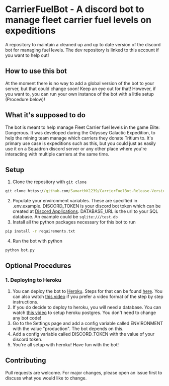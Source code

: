 # CarrierFuelBot - A discord bot to manage fleet carrier fuel levels on expeditions
A repository to maintain a cleaned up and up to date version of the discord bot for managing fuel levels. The dev repository is linked to this account if you want to help out!

## How to use this bot
At the moment there is no way to add a global version of the bot to your server, but that could change soon! Keep an eye out for that! However, if you want to, you can run your own instance of the bot with a little setup (Procedure below)!

## What it's supposed to do
The bot is meant to help manage Fleet Carrier fuel levels in the game Elite: Dangerous. It was developed during the Odyssey Galactic Expedition, to help the mining team manage which carriers they donate Tritium to. It's primary use case is expeditions such as this, but you could just as easily use it on a Squadron discord server or any other place where you're interacting with multiple carriers at the same time.

## Setup

1. Clone the repository with `git clone`
```cmd
git clone https://github.com/SamarthK1239/CarrierFuelBot-Release-Version.git
```
2. Populate your environment variables. These are specified in .env.example. DISCORD_TOKEN is your discord bot token which can be created at [Discord Applications](https://discord.com/developers/applications). DATABASE_URL is the url to your SQL database. An example could be `sqlite:///test.db`
3. Install all the python packages necessary for this bot to run
```cmd
pip install -r requirements.txt
```
4. Run the bot with python
```cmd
python bot.py
``` 

## Optional Procedures

### 1. Deploying to Heroku
1. You can deploy the bot to [Heroku](https://www.heroku.com/). Steps for that can be found [here](https://devcenter.heroku.com/articles/getting-started-with-python). You can also watch [this video](https://www.youtube.com/watch?v=BPvg9bndP1U&ab_channel=TechWithTim) if you prefer a video format of the step by step instructions.
2. If you do decide to deploy to heroku, you will need a database. You can watch [this video](https://www.youtube.com/watch?v=ffEtxbbzCKQ&ab_channel=NickBisignano) to setup heroku postgres. You don't need to change any bot code!
3. Go to the Settings page and add a config variable called ENVIRONMENT with the value "production". The bot depends on this.
4. Add a config variable called DISCORD_TOKEN with the value of your discord token.
5. You're all setup with heroku! Have fun with the bot!

## Contributing
Pull requests are welcome. For major changes, please open an issue first to discuss what you would like to change.
